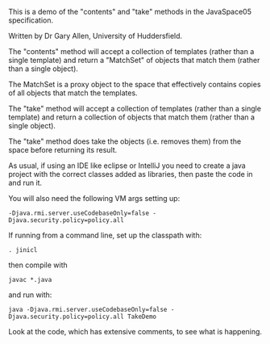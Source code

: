 This is a demo of the "contents" and "take" methods in the JavaSpace05 specification.

Written by Dr Gary Allen, University of Huddersfield.


The "contents" method will accept a collection of templates (rather than a single template) and return a "MatchSet" of objects that match them (rather than a single object).

The MatchSet is a proxy object to the space that effectively contains copies of all objects that match the templates.


The "take" method will accept a collection of templates (rather than a single template) and return a collection of objects that match them (rather than a single object).

The "take" method does take the objects (i.e. removes them) from the space before returning its result.


As usual, if using an IDE like eclipse or IntelliJ you need to create a java project with the correct classes added as libraries, then paste the code in and run it.

You will also need the following VM args setting up:

    -Djava.rmi.server.useCodebaseOnly=false -Djava.security.policy=policy.all

If running from a command line, set up the classpath with:

	. jinicl

then compile with

	javac *.java

and run with:

	java -Djava.rmi.server.useCodebaseOnly=false -Djava.security.policy=policy.all TakeDemo


Look at the code, which has extensive comments, to see what is happening.


